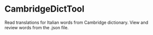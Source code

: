# CambridgeDictTool
Read translations for Italian words from Cambridge dictionary. View and review words from the .json file.
